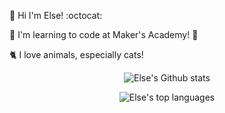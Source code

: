 :wave: Hi I'm Else! :octocat:

:seedling: I'm learning to code at Maker's Academy! :blossom:

:cat2: I love animals, especially cats!

<p align="center">
  <img src ="https://github-readme-stats.vercel.app/api?username=SipofTea&show_icons=true&theme=buefy" alt="Else's Github stats" width"50%"/>
</p>

<p align="center">
    <img src="https://github-readme-stats.vercel.app/api/top-langs/?username=SipofTea&layout=compact&theme=buefy" alt="Else's top languages"
</p>
